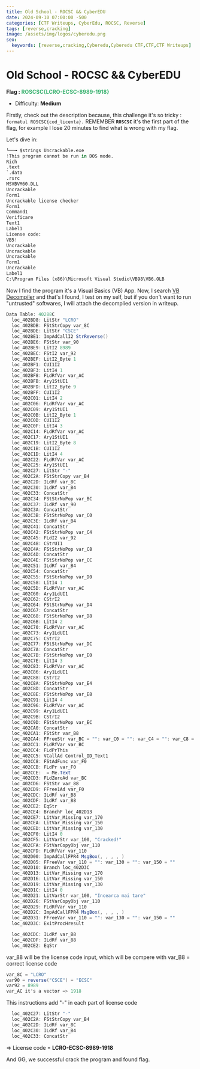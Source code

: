 ```yaml
---
title: Old School - ROCSC && CyberEDU
date: 2024-09-10 07:00:00 -500
categories: [CTF Writeups, CyberEdu, ROCSC, Reverse]
tags: [reverse,cracking]
image: /assets/img/logos/cyberedu.png
seo:
  keywords: [reverse,cracking,Cyberedu,Cyberedu CTF,CTF,CTF Writeups] 
---
```

# Old School - ROCSC && CyberEDU

**Flag : <span style="color:rgb(60, 179, 113)">ROSCSC{LCRO-ECSC-8989-1918}</span>**
- Difficulty: **Medium**

Firstly, check out the description because, this challenge it's so tricky : `formatul ROSCSC{cod_licenta}.` REMEMBER **`ROSCSC`** it's the first part of the flag, for example I lose 20 minutes to find what is wrong with my flag.

Let's dive in: 
```python
└──╼ $strings Uncrackable.exe
!This program cannot be run in DOS mode.
Rich
.text
`.data
.rsrc
MSVBVM60.DLL
Uncrackable
Form1
Uncrackable license checker
Form1
Command1
Verificare
Text1
Label1
License code:
VB5!
Uncrackable
Uncrackable
Uncrackable
Form1
Uncrackable
Label1
C:\Program Files (x86)\Microsoft Visual Studio\VB98\VB6.OLB
```

Now I find the program it's a Visual Basics (VB) App. Now, I search [VB Decompiler](https://www.vb-decompiler.org/download.htm) and that's I found, I test on my self, but if you don't want to run "untrusted" softwares, I will attach the decomplied version in writeup.

```cs
Data Table: 40288C
  loc_402BD8: LitStr "LCRO"
  loc_402BDB: FStStrCopy var_8C
  loc_402BDE: LitStr "CSCE"
  loc_402BE1: ImpAdCallI2 StrReverse()
  loc_402BE6: FStStr var_90
  loc_402BE9: LitI2 8989
  loc_402BEC: FStI2 var_92
  loc_402BEF: LitI2_Byte 1
  loc_402BF1: CUI1I2
  loc_402BF3: LitI4 1
  loc_402BF8: FLdRfVar var_AC
  loc_402BFB: Ary1StUI1
  loc_402BFD: LitI2_Byte 9
  loc_402BFF: CUI1I2
  loc_402C01: LitI4 2
  loc_402C06: FLdRfVar var_AC
  loc_402C09: Ary1StUI1
  loc_402C0B: LitI2_Byte 1
  loc_402C0D: CUI1I2
  loc_402C0F: LitI4 3
  loc_402C14: FLdRfVar var_AC
  loc_402C17: Ary1StUI1
  loc_402C19: LitI2_Byte 8
  loc_402C1B: CUI1I2
  loc_402C1D: LitI4 4
  loc_402C22: FLdRfVar var_AC
  loc_402C25: Ary1StUI1
  loc_402C27: LitStr "-"
  loc_402C2A: FStStrCopy var_B4
  loc_402C2D: ILdRf var_8C
  loc_402C30: ILdRf var_B4
  loc_402C33: ConcatStr
  loc_402C34: FStStrNoPop var_BC
  loc_402C37: ILdRf var_90
  loc_402C3A: ConcatStr
  loc_402C3B: FStStrNoPop var_C0
  loc_402C3E: ILdRf var_B4
  loc_402C41: ConcatStr
  loc_402C42: FStStrNoPop var_C4
  loc_402C45: FLdI2 var_92
  loc_402C48: CStrUI1
  loc_402C4A: FStStrNoPop var_C8
  loc_402C4D: ConcatStr
  loc_402C4E: FStStrNoPop var_CC
  loc_402C51: ILdRf var_B4
  loc_402C54: ConcatStr
  loc_402C55: FStStrNoPop var_D0
  loc_402C58: LitI4 1
  loc_402C5D: FLdRfVar var_AC
  loc_402C60: Ary1LdUI1
  loc_402C62: CStrI2
  loc_402C64: FStStrNoPop var_D4
  loc_402C67: ConcatStr
  loc_402C68: FStStrNoPop var_D8
  loc_402C6B: LitI4 2
  loc_402C70: FLdRfVar var_AC
  loc_402C73: Ary1LdUI1
  loc_402C75: CStrI2
  loc_402C77: FStStrNoPop var_DC
  loc_402C7A: ConcatStr
  loc_402C7B: FStStrNoPop var_E0
  loc_402C7E: LitI4 3
  loc_402C83: FLdRfVar var_AC
  loc_402C86: Ary1LdUI1
  loc_402C88: CStrI2
  loc_402C8A: FStStrNoPop var_E4
  loc_402C8D: ConcatStr
  loc_402C8E: FStStrNoPop var_E8
  loc_402C91: LitI4 4
  loc_402C96: FLdRfVar var_AC
  loc_402C99: Ary1LdUI1
  loc_402C9B: CStrI2
  loc_402C9D: FStStrNoPop var_EC
  loc_402CA0: ConcatStr
  loc_402CA1: FStStr var_B8
  loc_402CA4: FFreeStr var_BC = "": var_C0 = "": var_C4 = "": var_C8 = "": var_CC = "": var_D0 = "": var_D4 = "": var_D8 = "": var_DC = "": var_E0 = "": var_E4 = "": var_E8 = ""
  loc_402CC1: FLdRfVar var_BC
  loc_402CC4: FLdPrThis
  loc_402CC5: VCallAd Control_ID_Text1
  loc_402CC8: FStAdFunc var_F0
  loc_402CCB: FLdPr var_F0
  loc_402CCE:  = Me.Text
  loc_402CD3: FLdZeroAd var_BC
  loc_402CD6: FStStr var_88
  loc_402CD9: FFree1Ad var_F0
  loc_402CDC: ILdRf var_B8
  loc_402CDF: ILdRf var_88
  loc_402CE2: EqStr
  loc_402CE4: BranchF loc_402D13
  loc_402CE7: LitVar_Missing var_170
  loc_402CEA: LitVar_Missing var_150
  loc_402CED: LitVar_Missing var_130
  loc_402CF0: LitI4 0
  loc_402CF5: LitVarStr var_100, "Cracked!"
  loc_402CFA: FStVarCopyObj var_110
  loc_402CFD: FLdRfVar var_110
  loc_402D00: ImpAdCallFPR4 MsgBox(, , , , )
  loc_402D05: FFreeVar var_110 = "": var_130 = "": var_150 = ""
  loc_402D10: Branch loc_402D3C
  loc_402D13: LitVar_Missing var_170
  loc_402D16: LitVar_Missing var_150
  loc_402D19: LitVar_Missing var_130
  loc_402D1C: LitI4 0
  loc_402D21: LitVarStr var_100, "Incearca mai tare"
  loc_402D26: FStVarCopyObj var_110
  loc_402D29: FLdRfVar var_110
  loc_402D2C: ImpAdCallFPR4 MsgBox(, , , , )
  loc_402D31: FFreeVar var_110 = "": var_130 = "": var_150 = ""
  loc_402D3C: ExitProcHresult
```

```cs
  loc_402CDC: ILdRf var_B8
  loc_402CDF: ILdRf var_88
  loc_402CE2: EqStr
```
var_88 will be the license code input, which will be compere with var_B8 = correct license code

```cs
var_8C = "LCRO"
var90 = reverse("CSCE") = "ECSC"
var92 = 8989
var_AC it's a vector => 1918
```

This instructions add "-" in each part of license code
```cs
  loc_402C27: LitStr "-"
  loc_402C2A: FStStrCopy var_B4
  loc_402C2D: ILdRf var_8C
  loc_402C30: ILdRf var_B4
  loc_402C33: ConcatStr
```

=> License code = **LCRO-ECSC-8989-1918**

And GG, we successful crack the program and found flag.